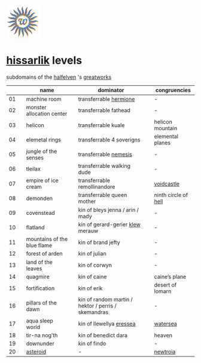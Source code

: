 ![wsun](assets/wsun.gif)

#  [hissarlik](hissarlik.md) levels

 subdomains of the  [halfelven](halfelven.md) 's  [greatworks](greatworks.md)

|      |   |  name                         |   |  dominator                                            |   |  congruencies                     | 
| ---- | - | ----------------------------- | - | ----------------------------------------------------- | - | --------------------------------- | 
|  01  |   |  machine room                 |   |  transferrable [hermione](hermione.md)                |   |  -                                | 
|  02  |   |  monster allocation center    |   |  transferrable fathead                                |   |  -                                | 
|  03  |   |  helicon                      |   |  transferrable kuale                                  |   |  helicon mountain                 | 
|  04  |   |  elemetal rings               |   |  transferrable 4 soverigns                            |   |  elemental planes                 | 
|  05  |   |  jungle of the senses         |   |  transferrable [nemesis](nemesis.md)                  |   |  -                                | 
|  06  |   |  tleilax                      |   |  transferrable walking dude                           |   |  -                                | 
|  07  |   |  empire of ice cream          |   |  transferrable remollinandore                         |   |  [voidcastle](voidcastle.md)      | 
|  08  |   |  demonden                     |   |  transferrable queen mother                           |   |  ninth circle of [hell](hell.md)  | 
|  09  |   |  covenstead                   |   |  kin of bleys jenna / arin / mady                     |   |  -                                | 
|  10  |   |  flatland                     |   |  kin of gerard-gerier [klew](klew.md) merauw          |   |  -                                | 
|  11  |   |  mountains of the blue flame  |   |  kin of brand jefty                                   |   |  -                                | 
|  12  |   |  forest of arden              |   |  kin of julian                                        |   |  -                                | 
|  13  |   |  land of the leaves           |   |  kin of corwyn                                        |   |  -                                | 
|  14  |   |  quagmire                     |   |  kin of caine                                         |   |  caine’s plane                    | 
|  15  |   |  fortification                |   |  kin of erik                                          |   |  desert of lomarn                 | 
|  16  |   |  pillars of the dawn          |   |  kin of random martin / hektor / perris / skemandras  |   |  -                                | 
|  17  |   |  aqua sleep world             |   |  kin of llewellya [eressea](eressea.md)               |   |  [watersea](watersea.md)          | 
|  18  |   |  tir-na nog’th                |   |  kin of benedict dara                                 |   |  heaven                           | 
|  19  |   |  downunder                    |   |  kin of findo                                         |   |  -                                | 
|  20  |   |  [asteroid](asteroid.md)      |   |  -                                                    |   |  [newtroia](newtroia.md)          | 

 